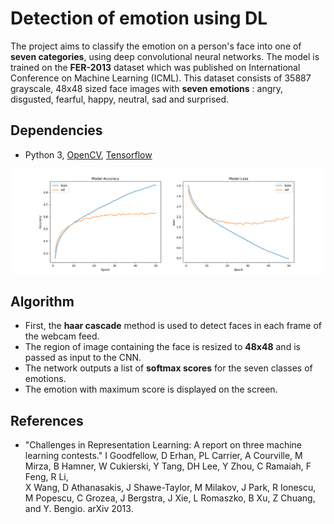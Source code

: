 # Detection of emotion using DL

The project aims to classify the emotion on a person's face into one of **seven categories**, using deep convolutional neural networks. The model is trained on the **FER-2013** dataset which was published on International Conference on Machine Learning (ICML). This dataset consists of 35887 grayscale, 48x48 sized face images with **seven emotions** : angry, disgusted, fearful, happy, neutral, sad and surprised.

## Dependencies

* Python 3, [OpenCV](https://opencv.org/), [Tensorflow](https://www.tensorflow.org/)

![Accuracy plot](imgs/accuracy.png)

## Algorithm

* First, the **haar cascade** method is used to detect faces in each frame of the webcam feed.
* The region of image containing the face is resized to **48x48** and is passed as input to the CNN.
* The network outputs a list of **softmax scores** for the seven classes of emotions.
* The emotion with maximum score is displayed on the screen.

## References

* "Challenges in Representation Learning: A report on three machine learning contests." I Goodfellow, D Erhan, PL Carrier, A Courville, M Mirza, B
   Hamner, W Cukierski, Y Tang, DH Lee, Y Zhou, C Ramaiah, F Feng, R Li,  
   X Wang, D Athanasakis, J Shawe-Taylor, M Milakov, J Park, R Ionescu,
   M Popescu, C Grozea, J Bergstra, J Xie, L Romaszko, B Xu, Z Chuang, and
   Y. Bengio. arXiv 2013.
